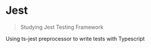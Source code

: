 # Jest

> Studying Jest Testing Framework

Using ts-jest preprocessor to write tests with Typescript
